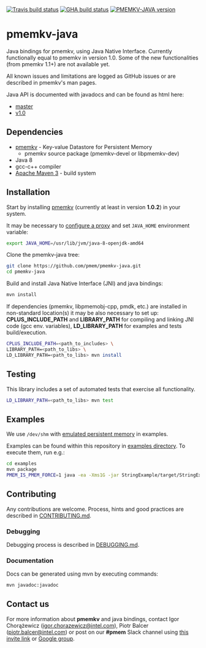 [![Travis build status](https://travis-ci.org/pmem/pmemkv-java.svg?branch=master)](https://travis-ci.org/pmem/pmemkv-java)
[![GHA build status](https://github.com/pmem/pmemkv-java/workflows/pmemkv-java/badge.svg?branch=master)](https://github.com/pmem/pmemkv-java/actions)
[![PMEMKV-JAVA version](https://img.shields.io/github/tag/pmem/pmemkv-java.svg)](https://github.com/pmem/pmemkv-java/releases/latest)

# pmemkv-java

Java bindings for pmemkv, using Java Native Interface. Currently functionally equal to pmemkv in version 1.0.
Some of the new functionalities (from pmemkv 1.1+) are not available yet.

All known issues and limitations are logged as GitHub issues or are described
in pmemkv's man pages.

Java API is documented with javadocs and can be found as html here:

- [master](https://pmem.io/pmemkv-java/master/html/index.html)
- [v1.0](https://pmem.io/pmemkv-java/v1.0/html/index.html)

## Dependencies

* [pmemkv](https://github.com/pmem/pmemkv) - Key-value Datastore for Persistent Memory
  * pmemkv source package (pmemkv-devel or libpmemkv-dev)
* Java 8
* gcc-c++ compiler
* [Apache Maven 3](https://maven.apache.org) - build system

## Installation

Start by installing [pmemkv](https://github.com/pmem/pmemkv/blob/master/INSTALLING.md)
(currently at least in version **1.0.2**) in your system.

It may be necessary to [configure a proxy](https://maven.apache.org/guides/mini/guide-proxies.html)
and set `JAVA_HOME` environment variable:

```sh
export JAVA_HOME=/usr/lib/jvm/java-8-openjdk-amd64
```

Clone the pmemkv-java tree:

```sh
git clone https://github.com/pmem/pmemkv-java.git
cd pmemkv-java
```

Build and install Java Native Interface (JNI) and java bindings:

```sh
mvn install
```

If dependencies (pmemkv, libpmemobj-cpp, pmdk, etc.) are installed in non-standard
location(s) it may be also necessary to set up:
**CPLUS_INCLUDE_PATH** and **LIBRARY_PATH** for compiling and linking JNI code (gcc env. variables),
**LD_LIBRARY_PATH** for examples and tests build/execution.

```sh
CPLUS_INCLUDE_PATH=<path_to_includes> \
LIBRARY_PATH=<path_to_libs> \
LD_LIBRARY_PATH=<path_to_libs> mvn install
```

## Testing

This library includes a set of automated tests that exercise all functionality.

```sh
LD_LIBRARY_PATH=<path_to_libs> mvn test
```

## Examples

We use `/dev/shm` with [emulated persistent memory](https://pmem.io/2016/02/22/pm-emulation.html)
in examples.

Examples can be found within this repository in [examples directory](https://github.com/pmem/pmemkv-java/tree/master/examples).
To execute them, run e.g.:

```sh
cd examples
mvn package
PMEM_IS_PMEM_FORCE=1 java -ea -Xms1G -jar StringExample/target/StringExample-*-jar-with-dependencies.jar
```

## Contributing

Any contributions are welcome. Process, hints and good practices
are described in [CONTRIBUTING.md](./CONTRIBUTING.md).

### Debugging

Debugging process is described in [DEBUGGING.md](./DEBUGGING.md).

### Documentation

Docs can be generated using mvn by executing commands:

```sh
mvn javadoc:javadoc
```

## Contact us

For more information about **pmemkv** and java bindings, contact Igor Chorążewicz (igor.chorazewicz@intel.com),
Piotr Balcer (piotr.balcer@intel.com) or post on our **#pmem** Slack channel using
[this invite link](https://join.slack.com/t/pmem-io/shared_invite/enQtNzU4MzQ2Mzk3MDQwLWQ1YThmODVmMGFkZWI0YTdhODg4ODVhODdhYjg3NmE4N2ViZGI5NTRmZTBiNDYyOGJjYTIyNmZjYzQxODcwNDg)
or [Google group](https://groups.google.com/group/pmem).
